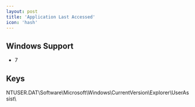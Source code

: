 ```yaml
---
layout: post
title: 'Application Last Accessed'
icon: 'hash'
---
```


## Windows Support

- 7



## Keys

NTUSER.DAT\Software\Microsoft\Windows\CurrentVersion\Explorer\UserAssist\

